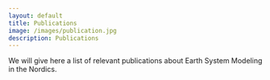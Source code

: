 ```yaml
---
layout: default
title: Publications
image: /images/publication.jpg
description: Publications 
---
```



We will give here a list of relevant publications about Earth System Modeling in the Nordics.
